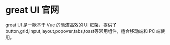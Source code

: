 # great UI 官网

great UI 是一款基于 Vue 的简洁高效的 UI 框架，提供了button,grid,input,layout,popover,tabs,toast等常用组件，适合移动端和 PC 端使用。
